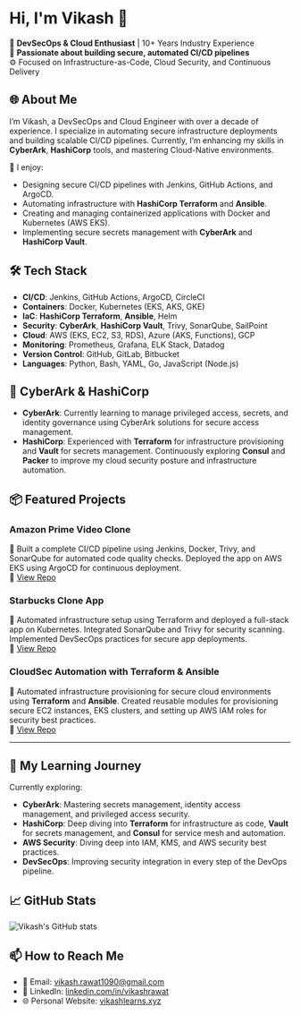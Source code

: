 # Hi, I'm Vikash 👋

🚀 **DevSecOps & Cloud Enthusiast** | 10+ Years Industry Experience  
🔐 **Passionate about building secure, automated CI/CD pipelines**  
⚙️ Focused on Infrastructure-as-Code, Cloud Security, and Continuous Delivery  

## 🌐 About Me
I’m Vikash, a DevSecOps and Cloud Engineer with over a decade of experience. I specialize in automating secure infrastructure deployments and building scalable CI/CD pipelines. Currently, I’m enhancing my skills in **CyberArk**, **HashiCorp** tools, and mastering Cloud-Native environments.

🔧 I enjoy:
- Designing secure CI/CD pipelines with Jenkins, GitHub Actions, and ArgoCD.
- Automating infrastructure with **HashiCorp Terraform** and **Ansible**.
- Creating and managing containerized applications with Docker and Kubernetes (AWS EKS).
- Implementing secure secrets management with **CyberArk** and **HashiCorp Vault**.

## 🛠️ Tech Stack
- **CI/CD**: Jenkins, GitHub Actions, ArgoCD, CircleCI  
- **Containers**: Docker, Kubernetes (EKS, AKS, GKE)  
- **IaC**: **HashiCorp Terraform**, **Ansible**, Helm  
- **Security**: **CyberArk**, **HashiCorp Vault**, Trivy, SonarQube, SailPoint  
- **Cloud**: AWS (EKS, EC2, S3, RDS), Azure (AKS, Functions), GCP  
- **Monitoring**: Prometheus, Grafana, ELK Stack, Datadog  
- **Version Control**: GitHub, GitLab, Bitbucket  
- **Languages**: Python, Bash, YAML, Go, JavaScript (Node.js)  

## 🔐 CyberArk & HashiCorp
- **CyberArk**: Currently learning to manage privileged access, secrets, and identity governance using CyberArk solutions for secure access management.
- **HashiCorp**: Experienced with **Terraform** for infrastructure provisioning and **Vault** for secrets management. Continuously exploring **Consul** and **Packer** to improve my cloud security posture and infrastructure automation.

## 📦 Featured Projects
### Amazon Prime Video Clone  
🔧 Built a complete CI/CD pipeline using Jenkins, Docker, Trivy, and SonarQube for automated code quality checks. Deployed the app on AWS EKS using ArgoCD for continuous deployment.  
🔗 [View Repo](https://github.com/vikashlearns/Amazon-Prime-Video-Clone)

### Starbucks Clone App  
🔧 Automated infrastructure setup using Terraform and deployed a full-stack app on Kubernetes. Integrated SonarQube and Trivy for security scanning. Implemented DevSecOps practices for secure app deployments.  
🔗 [View Repo](https://github.com/vikashlearns/starbucks-demo)

### **CloudSec Automation with Terraform & Ansible**
🔧 Automated infrastructure provisioning for secure cloud environments using **Terraform** and **Ansible**. Created reusable modules for provisioning secure EC2 instances, EKS clusters, and setting up AWS IAM roles for security best practices.  
🔗 [View Repo](https://github.com/vikashlearns/cloudsec-automation)

---

## 🚀 My Learning Journey
Currently exploring:
- **CyberArk**: Mastering secrets management, identity access management, and privileged access security.
- **HashiCorp**: Deep diving into **Terraform** for infrastructure as code, **Vault** for secrets management, and **Consul** for service mesh and automation.
- **AWS Security**: Diving deep into IAM, KMS, and AWS security best practices.
- **DevSecOps**: Improving security integration in every step of the DevOps pipeline.

## 📈 GitHub Stats
![Vikash's GitHub stats](https://github-readme-stats.vercel.app/api?username=vikashlearns&show_icons=true&theme=tokyonight)

## 📫 How to Reach Me
- 📧 Email: [vikash.rawat1090@gmail.com](mailto:vikash.rawat1090@gmail.com)
- 💼 LinkedIn: [linkedin.com/in/vikashrawat](https://linkedin.com/in/vikashrawat)
- 🌐 Personal Website: [vikashlearns.xyz](https://vikashlearns.xyz)



